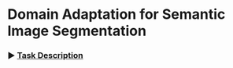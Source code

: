 # Domain Adaptation for Semantic Image Segmentation

### :arrow_forward: [Task Description](task.ipynb)